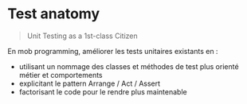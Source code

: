 # Test anatomy

> Unit Testing as a 1st-class Citizen

En mob programming, améliorer les tests unitaires existants en :
- utilisant un nommage des classes et méthodes de test plus orienté métier et comportements
- explicitant le pattern Arrange / Act / Assert
- factorisant le code pour le rendre plus maintenable
